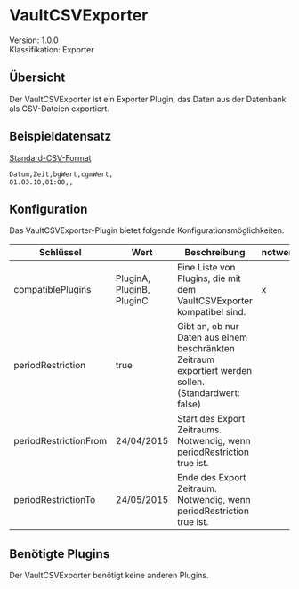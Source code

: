 # VaultCSVExporter
Version: 1.0.0  
Klassifikation: Exporter

Übersicht
-----
Der VaultCSVExporter ist ein Exporter Plugin, das Daten aus der Datenbank als CSV-Dateien exportiert.

Beispieldatensatz
-----
[Standard-CSV-Format](https://de.wikipedia.org/wiki/CSV_(Dateiformat))
```
Datum,Zeit,bgWert,cgmWert,
01.03.10,01:00,,
```

Konfiguration
-----
Das VaultCSVExporter-Plugin bietet folgende Konfigurationsmöglichkeiten:

| Schlüssel  | Wert | Beschreibung | notwendig |
| ------------- | ------------- |  ------------- | ------------- |
| compatiblePlugins | PluginA, PluginB, PluginC | Eine Liste von Plugins, die mit dem VaultCSVExporter kompatibel sind. | x
| periodRestriction | true | Gibt an, ob nur Daten aus einem beschränkten Zeitraum exportiert werden sollen. (Standardwert: false) | 
| periodRestrictionFrom | 24/04/2015 | Start des Export Zeitraums. Notwendig, wenn periodRestriction true ist. |
| periodRestrictionTo | 24/05/2015 | Ende des Export Zeitraum. Notwendig, wenn periodRestriction true ist. |

Benötigte Plugins
-----
Der VaultCSVExporter benötigt keine anderen Plugins.